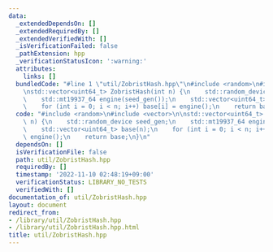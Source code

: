 ```yaml
---
data:
  _extendedDependsOn: []
  _extendedRequiredBy: []
  _extendedVerifiedWith: []
  _isVerificationFailed: false
  _pathExtension: hpp
  _verificationStatusIcon: ':warning:'
  attributes:
    links: []
  bundledCode: "#line 1 \"util/ZobristHash.hpp\"\n#include <random>\n#include <vector>\n\
    \nstd::vector<uint64_t> ZobristHash(int n) {\n    std::random_device seed_gen;\n\
    \    std::mt19937_64 engine(seed_gen());\n    std::vector<uint64_t> base(n);\n\
    \    for (int i = 0; i < n; i++) base[i] = engine();\n    return base;\n}\n"
  code: "#include <random>\n#include <vector>\n\nstd::vector<uint64_t> ZobristHash(int\
    \ n) {\n    std::random_device seed_gen;\n    std::mt19937_64 engine(seed_gen());\n\
    \    std::vector<uint64_t> base(n);\n    for (int i = 0; i < n; i++) base[i] =\
    \ engine();\n    return base;\n}\n"
  dependsOn: []
  isVerificationFile: false
  path: util/ZobristHash.hpp
  requiredBy: []
  timestamp: '2022-11-10 02:48:19+09:00'
  verificationStatus: LIBRARY_NO_TESTS
  verifiedWith: []
documentation_of: util/ZobristHash.hpp
layout: document
redirect_from:
- /library/util/ZobristHash.hpp
- /library/util/ZobristHash.hpp.html
title: util/ZobristHash.hpp
---
```

